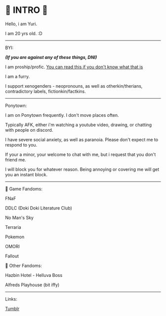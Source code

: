 # 💜 INTRO 💜

Hello, i am Yuri.

I am 20 yrs old. :D 

------

BYI:

***(If you are against any of these things, DNI)***

I am proship/profic. [You can read this if you don't know what that is](https://define-proship.carrd.co/) 

I am a furry.

I support xenogenders - neopronouns, as well as otherkin/therians, contradictory labels, fictionkin/factkins.

------

Ponytown:

I am on Ponytown frequently. I don't move places often.

Typically AFK, either i'm watching a youtube video, drawing, or chatting with people on discord.

I have severe social anxiety, as well as paranoia. Please don't expect me to respond to you.

If your a minor, your welcome to chat with me, but i request that you don't friend me.

I will block you for whatever reason. Being annoying or covering me will get you an instant block.

------

🍄 Game Fandoms:

FNaF

DDLC (Doki Doki Literature Club)

No Man's Sky

Terraria

Pokemon

OMORI

Fallout






🍄 Other Fandoms:

Hazbin Hotel - Helluva Boss

Alfreds Playhouse (bit iffy)






------

Links:

[Tumblr](https://www.tumblr.com/blog/fluffy-odd-friend)


<!---
fluffy-friend/fluffy-friend is a ✨ special ✨ repository because its `README.md` (this file) appears on your GitHub profile.
You can click the Preview link to take a look at your changes.
--->
